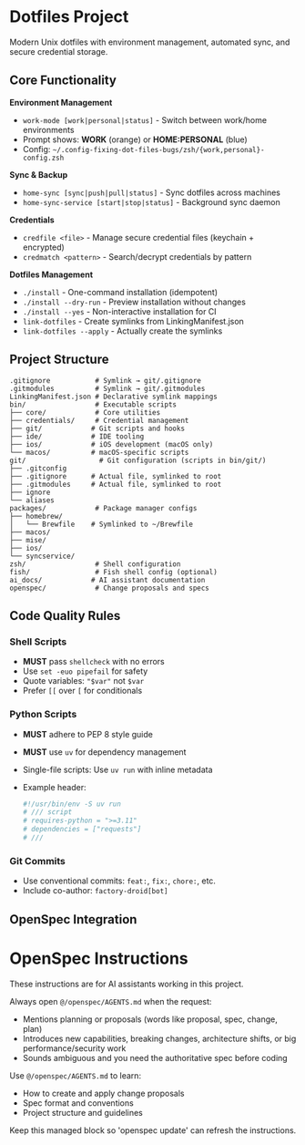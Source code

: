 # Dotfiles Project

Modern Unix dotfiles with environment management, automated sync, and secure credential storage.

## Core Functionality

**Environment Management**

- `work-mode [work|personal|status]` - Switch between work/home environments
- Prompt shows: **WORK** (orange) or **HOME:PERSONAL** (blue)
- Config: `~/.config-fixing-dot-files-bugs/zsh/{work,personal}-config.zsh`

**Sync & Backup**

- `home-sync [sync|push|pull|status]` - Sync dotfiles across machines
- `home-sync-service [start|stop|status]` - Background sync daemon

**Credentials**

- `credfile <file>` - Manage secure credential files (keychain + encrypted)
- `credmatch <pattern>` - Search/decrypt credentials by pattern

**Dotfiles Management**

- `./install` - One-command installation (idempotent)
- `./install --dry-run` - Preview installation without changes
- `./install --yes` - Non-interactive installation for CI
- `link-dotfiles` - Create symlinks from LinkingManifest.json
- `link-dotfiles --apply` - Actually create the symlinks

## Project Structure

```
.gitignore           # Symlink → git/.gitignore
.gitmodules          # Symlink → git/.gitmodules
LinkingManifest.json # Declarative symlink mappings
bin/                 # Executable scripts
├── core/            # Core utilities
├── credentials/     # Credential management
├── git/            # Git scripts and hooks
├── ide/            # IDE tooling
├── ios/            # iOS development (macOS only)
└── macos/          # macOS-specific scripts
git/                  # Git configuration (scripts in bin/git/)
├── .gitconfig
├── .gitignore      # Actual file, symlinked to root
├── .gitmodules     # Actual file, symlinked to root
├── ignore
└── aliases
packages/            # Package manager configs
├── homebrew/
│   └── Brewfile    # Symlinked to ~/Brewfile
├── macos/
├── mise/
├── ios/
└── syncservice/
zsh/                 # Shell configuration
fish/                # Fish shell config (optional)
ai_docs/            # AI assistant documentation
openspec/            # Change proposals and specs
```

## Code Quality Rules

### Shell Scripts

- **MUST** pass `shellcheck` with no errors
- Use `set -euo pipefail` for safety
- Quote variables: `"$var"` not `$var`
- Prefer `[[` over `[` for conditionals

### Python Scripts

- **MUST** adhere to PEP 8 style guide
- **MUST** use `uv` for dependency management
- Single-file scripts: Use `uv run` with inline metadata
- Example header:

  ```python
  #!/usr/bin/env -S uv run
  # /// script
  # requires-python = ">=3.11"
  # dependencies = ["requests"]
  # ///
  ```

### Git Commits

- Use conventional commits: `feat:`, `fix:`, `chore:`, etc.
- Include co-author: `factory-droid[bot]`

## OpenSpec Integration

<!-- OPENSPEC:START -->
# OpenSpec Instructions

These instructions are for AI assistants working in this project.

Always open `@/openspec/AGENTS.md` when the request:
- Mentions planning or proposals (words like proposal, spec, change, plan)
- Introduces new capabilities, breaking changes, architecture shifts, or big performance/security work
- Sounds ambiguous and you need the authoritative spec before coding

Use `@/openspec/AGENTS.md` to learn:
- How to create and apply change proposals
- Spec format and conventions
- Project structure and guidelines

Keep this managed block so 'openspec update' can refresh the instructions.

<!-- OPENSPEC:END -->
